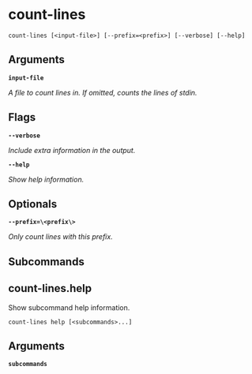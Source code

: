 # count-lines

<!-- Generated by swift-argument-parser -->

```
count-lines [<input-file>] [--prefix=<prefix>] [--verbose] [--help]
```

## Arguments

**`input-file`**

*A file to count lines in. If omitted, counts the lines of stdin.*


## Flags

**`--verbose`**

*Include extra information in the output.*


**`--help`**

*Show help information.*


## Optionals

**`--prefix=\<prefix\>`**

*Only count lines with this prefix.*


## Subcommands

## count-lines.help

Show subcommand help information.

```
count-lines help [<subcommands>...] 
```

## Arguments

**`subcommands`**
